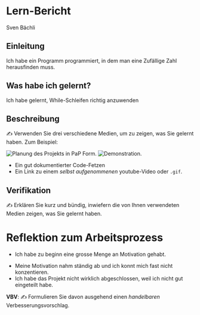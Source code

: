 # Lern-Bericht
Sven Bächli

## Einleitung

Ich habe ein Programm programmiert, in dem man eine Zufällige Zahl herausfinden muss.

## Was habe ich gelernt?

Ich habe gelernt, While-Schleifen richtig anzuwenden

## Beschreibung

✍️ Verwenden Sie drei verschiedene Medien, um zu zeigen, was Sie gelernt haben. Zum Beispiel:

![Planung des Projekts in PaP Form.](https://user-images.githubusercontent.com/110892330/189843609-1ac3a487-95e4-4aaa-9a58-a3a6f40d2bf2.png)
![Demonstration.](https://user-images.githubusercontent.com/110892330/189848212-93aa960b-1f41-4ab2-8b82-efe30b31090e.gif)


* Ein gut dokumentierter Code-Fetzen
* Ein Link zu einem *selbst aufgenommenen* youtube-Video oder `.gif`.

## Verifikation

✍️ Erklären Sie kurz und bündig, inwiefern die von Ihnen verwendeten Medien zeigen, was Sie gelernt haben.

# Reflektion zum Arbeitsprozess

+ Ich habe zu beginn eine grosse Menge an Motivation gehabt. 

- Meine Motivation nahm ständig ab und ich konnt mich fast nicht konzentieren.
- Ich habe das Projekt nicht wirklich abgeschlossen, weil ich nicht gut eingeteilt habe.

**VBV**: ✍️ Formulieren Sie davon ausgehend einen *handelbaren* Verbesserungsvorschlag.
